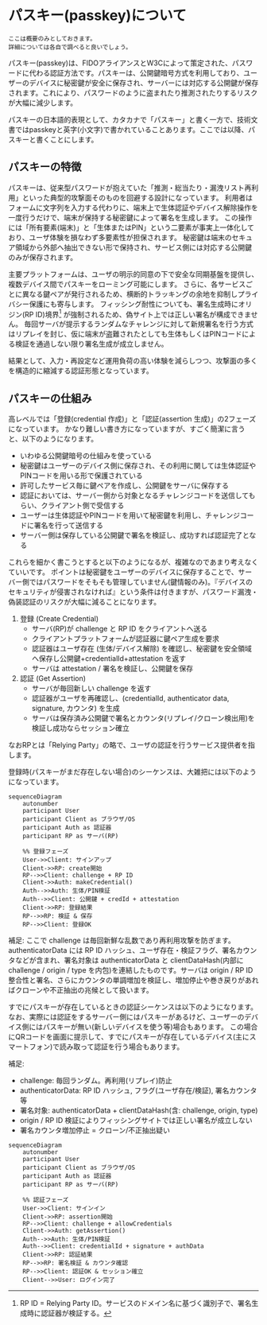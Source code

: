 # パスキー(passkey)について

```{note}
ここは概要のみとしておきます。
詳細については各自で調べると良いでしょう。
```

パスキー(passkey)は、FIDOアライアンスとW3Cによって策定された、パスワードに代わる認証方法です。パスキーは、公開鍵暗号方式を利用しており、ユーザーのデバイスに秘密鍵が安全に保存され、サーバーには対応する公開鍵が保存されます。これにより、パスワードのように盗まれたり推測されたりするリスクが大幅に減少します。

パスキーの日本語的表現として、カタカナで「パスキー」と書く一方で、技術文書ではpasskeyと英字(小文字)で書かれていることあります。ここでは以降、パスキーと書くことにします。

## パスキーの特徴

パスキーは、従来型パスワードが抱えていた「推測・総当たり・漏洩リスト再利用」といった典型的攻撃面そのものを回避する設計になっています。
利用者はフォームに文字列を入力する代わりに、端末上で生体認証やデバイス解除操作を一度行うだけで、端末が保持する秘密鍵によって署名を生成します。
この操作には「所有要素(端末)」と「生体またはPIN」という二要素が事実上一体化しており、ユーザ体験を損なわず多要素性が担保されます。
秘密鍵は端末のセキュア領域から外部へ抽出できない形で保持され、サービス側には対応する公開鍵のみが保存されます。

主要プラットフォームは、ユーザの明示的同意の下で安全な同期基盤を提供し、複数デバイス間でパスキーをローミング可能にします。
さらに、各サービスごとに異なる鍵ペアが発行されるため、横断的トラッキングの余地を抑制しプライバシー保護にも寄与します。
フィッシング耐性についても、署名生成時にオリジン(RP ID)境界[^rpid] が強制されるため、偽サイト上では正しい署名が構成できません。
毎回サーバが提示するランダムなチャレンジに対して新規署名を行う方式はリプレイを封じ、仮に端末が盗難されたとしても生体もしくはPINコードによる検証を通過しない限り署名生成が成立しません。

結果として、入力・再設定など運用負荷の高い体験を減らしつつ、攻撃面の多くを構造的に縮減する認証形態となっています。

[^rpid]: RP ID = Relying Party ID。サービスのドメイン名に基づく識別子で、署名生成時に認証器が検証する。

## パスキーの仕組み

高レベルでは「登録(credential 作成)」と「認証(assertion 生成)」の2フェーズになっています。
かなり難しい書き方になっていますが、すごく簡潔に言うと、以下のようになります。

- いわゆる公開鍵暗号の仕組みを使っている
- 秘密鍵はユーザーのデバイス側に保存され、その利用に関しては生体認証やPINコードを用いる形で保護されている
- 許可したサービス毎に鍵ペアを作成し、公開鍵をサーバに保存する
- 認証においては、サーバー側から対象となるチャレンジコードを送信してもらい、クライアント側で受信する
- ユーザーは生体認証やPINコードを用いて秘密鍵を利用し、チャレンジコードに署名を行って送信する
- サーバー側は保存している公開鍵で署名を検証し、成功すれば認証完了となる

これらを細かく書こうとすると以下のようになるが、複雑なのであまり考えなくていいです。
ポイントは秘密鍵をユーザーのデバイスに保存することで、サーバー側ではパスワードをそもそも管理していません(鍵情報のみ)。『デバイスのセキュリティが侵害されなければ』という条件は付きますが、パスワード漏洩・偽装認証のリスクが大幅に減ることになります。

1. 登録 (Create Credential)
   - サーバ(RP)が challenge と RP ID をクライアントへ送る
   - クライアントプラットフォームが認証器に鍵ペア生成を要求
   - 認証器はユーザ存在 (生体/デバイス解除) を確認し、秘密鍵を安全領域へ保存し公開鍵+credentialId+attestation を返す
   - サーバは attestation / 署名を検証し、公開鍵を保存
2. 認証 (Get Assertion)
   - サーバが毎回新しい challenge を返す
   - 認証器がユーザを再確認し、(credentialId, authenticator data, signature, カウンタ) を生成
   - サーバは保存済み公開鍵で署名とカウンタ(リプレイ/クローン検出用)を検証し成功ならセッション確立

なおRPとは「Relying Party」の略で、ユーザの認証を行うサービス提供者を指します。


登録時(パスキーがまだ存在しない場合)のシーケンスは、大雑把には以下のようになっています。

```{mermaid}
sequenceDiagram
    autonumber
    participant User
    participant Client as ブラウザ/OS
    participant Auth as 認証器
    participant RP as サーバ(RP)

    %% 登録フェーズ
    User->>Client: サインアップ
    Client->>RP: create開始
    RP-->>Client: challenge + RP ID
    Client->>Auth: makeCredential()
    Auth-->>Auth: 生体/PIN検証
    Auth-->>Client: 公開鍵 + credId + attestation
    Client->>RP: 登録結果
    RP-->>RP: 検証 & 保存
    RP-->>Client: 登録OK
```

補足: ここで challenge は毎回新鮮な乱数であり再利用攻撃を防ぎます。authenticatorData には RP ID ハッシュ、ユーザ存在・検証フラグ、署名カウンタなどが含まれ、署名対象は authenticatorData と clientDataHash(内部に challenge / origin / type を内包)を連結したものです。サーバは origin / RP ID 整合性と署名、さらにカウンタの単調増加を検証し、増加停止や巻き戻りがあればクローンや不正抽出の兆候として扱います。

すでにパスキーが存在しているときの認証シーケンスは以下のようになります。
なお、実際には認証をするサーバー側にはパスキーがあるけど、ユーザーのデバイス側にはパスキーが無い(新しいデバイスを使う等)場合もあります。
この場合にQRコードを画面に提示して、すでにパスキーが存在しているデバイス(主にスマートフォン)で読み取って認証を行う場合もあります。


補足:
- challenge: 毎回ランダム。再利用(リプレイ)防止
- authenticatorData: RP ID ハッシュ, フラグ(ユーザ存在/検証), 署名カウンタ等
- 署名対象: authenticatorData + clientDataHash(含: challenge, origin, type)
- origin / RP ID 検証によりフィッシングサイトでは正しい署名が成立しない
- 署名カウンタ増加停止 = クローン/不正抽出疑い

```{mermaid}
sequenceDiagram
    autonumber
    participant User
    participant Client as ブラウザ/OS
    participant Auth as 認証器
    participant RP as サーバ(RP)

    %% 認証フェーズ
    User->>Client: サインイン
    Client->>RP: assertion開始
    RP-->>Client: challenge + allowCredentials
    Client->>Auth: getAssertion()
    Auth-->>Auth: 生体/PIN検証
    Auth-->>Client: credentialId + signature + authData
    Client->>RP: 認証結果
    RP-->>RP: 署名検証 & カウンタ確認
    RP-->>Client: 認証OK & セッション確立
    Client-->>User: ログイン完了
```
